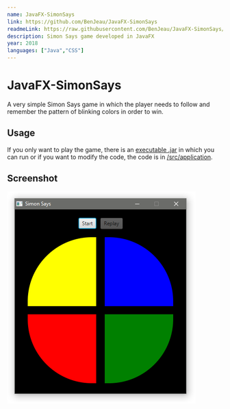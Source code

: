 ```yaml
---
name: JavaFX-SimonSays
link: https://github.com/BenJeau/JavaFX-SimonSays
readmeLink: https://raw.githubusercontent.com/BenJeau/JavaFX-SimonSays/master/README.md
description: Simon Says game developed in JavaFX
year: 2018
languages: ["Java","CSS"]
---
```


# JavaFX-SimonSays
A very simple Simon Says game in which the player needs to follow and remember the pattern of blinking colors in order to win.

## Usage
If you only want to play the game, there is an [executable .jar](SimonSays.jar) in which you can run or if you want to modify the code, the code is in [/src/application](/src/application).

## Screenshot

![Main](https://raw.githubusercontent.com/BenJeau/JavaFX-SimonSays/master/screenshots/Main.png)
